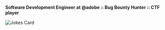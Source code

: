 **Software Development Engineer at @adobe :: Bug Bounty Hunter :: CTF player**

![Jokes Card](https://readme-jokes.vercel.app/api)


